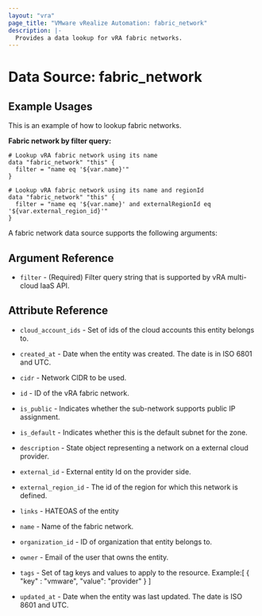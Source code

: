 ```yaml
---
layout: "vra"
page_title: "VMware vRealize Automation: fabric_network"
description: |-
  Provides a data lookup for vRA fabric networks.
---
```


# Data Source: fabric_network
## Example Usages
This is an example of how to lookup fabric networks.

**Fabric network by filter query:**

```hcl
# Lookup vRA fabric network using its name
data "fabric_network" "this" {
  filter = "name eq '${var.name}'"
}

# Lookup vRA fabric network using its name and regionId
data "fabric_network" "this" {
  filter = "name eq '${var.name}' and externalRegionId eq '${var.external_region_id}'"
}
```

A fabric network data source supports the following arguments:

## Argument Reference
* `filter` - (Required) Filter query string that is supported by vRA multi-cloud IaaS API.

## Attribute Reference
* `cloud_account_ids` - Set of ids of the cloud accounts this entity belongs to.

* `created_at` - Date when the entity was created. The date is in ISO 6801 and UTC.

* `cidr` - Network CIDR to be used.

* `id` - ID of the vRA fabric network. 

* `is_public` - Indicates whether the sub-network supports public IP assignment.

* `is_default` - Indicates whether this is the default subnet for the zone.

* `description` - State object representing a network on a external cloud provider.

* `external_id` - External entity Id on the provider side.

* `external_region_id` - The id of the region for which this network is defined.

* `links` - HATEOAS of the entity

* `name` - Name of the fabric network.

* `organization_id` - ID of organization that entity belongs to.

* `owner` - Email of the user that owns the entity.

* `tags` -  Set of tag keys and values to apply to the resource.
            Example:[ { "key" : "vmware", "value": "provider" } ]

* `updated_at` - Date when the entity was last updated. The date is ISO 8601 and UTC.